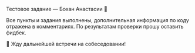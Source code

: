 Тестовое задание — Бохан Анастасии 👋

Все пункты и задания выполнены, дополнительная информация по коду отражена в комментариях.
По результатам проверки прошу оставить фидбек.

👀 Жду дальнейшей встречи на собеседовании!
